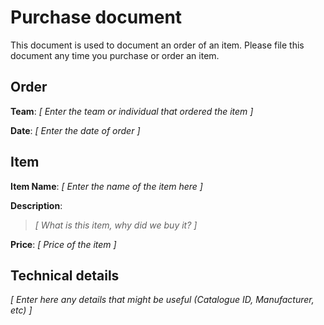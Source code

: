 # Purchase document

This document is used to document an order of an item. Please file this document any time you purchase or order an item.

## Order

**Team**: _[ Enter the team or individual that ordered the item ]_

**Date**: _[ Enter the date of order ]_

## Item

**Item Name**: _[ Enter the name of the item here ]_

**Description**:
> _[ What is this item, why did we buy it? ]_

**Price**: _[ Price of the item ]_

## Technical details

_[ Enter here any details that might be useful (Catalogue ID, Manufacturer, etc) ]_